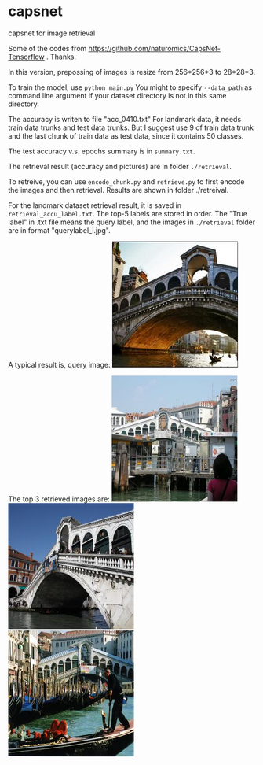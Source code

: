 # capsnet
capsnet for image retrieval

Some of the codes from https://github.com/naturomics/CapsNet-Tensorflow . Thanks.

In this version, prepossing of images is resize from 256\*256\*3 to 28\*28\*3.

To train the model, use `python main.py`
You might to specify `--data_path` as command line argument if your dataset directory is not in this same directory.

The accuracy is writen to file "acc_0410.txt"
For landmark data, it needs train data trunks and test data trunks. But I suggest use 9 of train data trunk and 
the last chunk of train data as test data, since it contains 50 classes.

The test accuracy v.s. epochs summary is in `summary.txt`.

The retrieval result (accuracy and pictures) are in folder `./retrieval`.

To retreive, you can use `encode_chunk.py` and `retrieve.py` to first encode the images and then retrieval. Results are shown in folder ./retreival.

For the landmark dataset retrieval result, it is saved in `retrieval_accu_label.txt`. The top-5 labels are stored in order.
The "True label" in .txt file means the query label, and the images in `./retrieval` folder are in format "querylabel_i.jpg".

A typical result is, query image:
![Alt text](./results/0_q.jpg)

The top 3 retrieved images are:
![Alt text](./results/0_0.jpg)
![Alt text](./results/0_1.jpg)
![Alt text](./results/0_2.jpg)
